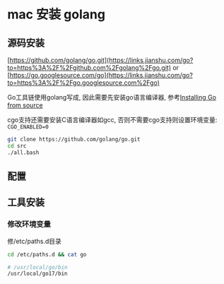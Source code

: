 # mac 安装 golang

## 源码安装

[https://github.com/golang/go.git](https://links.jianshu.com/go?to=https%3A%2F%2Fgithub.com%2Fgolang%2Fgo.git)  or [https://go.googlesource.com/go](https://links.jianshu.com/go?to=https%3A%2F%2Fgo.googlesource.com%2Fgo)

Go工具链使用golang写成, 因此需要先安装go语言编译器, 参考[Installing Go from source](https://links.jianshu.com/go?to=https%3A%2F%2Fgolang.org%2Fdoc%2Finstall%2Fsource)

cgo支持还需要安装C语言编译器如gcc, 否则不需要cgo支持则设置环境变量: `CGO_ENABLED=0`

```sh
git clone https://github.com/golang/go.git
cd src
./all.bash
```

## 配置

## 工具安装


### 修改环境变量

修/etc/paths.d目录
```sh
cd /etc/paths.d && cat go

# /usr/local/go/bin
/usr/local/go17/bin
```

